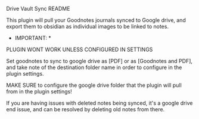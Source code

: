 
Drive Vault Sync README

This plugin will pull your Goodnotes journals synced to Google drive, and export them to obsidian as individual images to be linked to notes.


* IMPORTANT: *

PLUGIN WONT WORK UNLESS CONFIGURED IN SETTINGS

Set goodnotes to sync to google drive as [PDF] or as [Goodnotes and PDF], and take note of the destination folder name in order to configure in the plugin settings.

MAKE SURE to configure the google drive folder that the plugin will pull from in the plugin settings!

If you are having issues with deleted notes being synced, it's a google drive end issue, and can be resolved by deleting old notes from there.